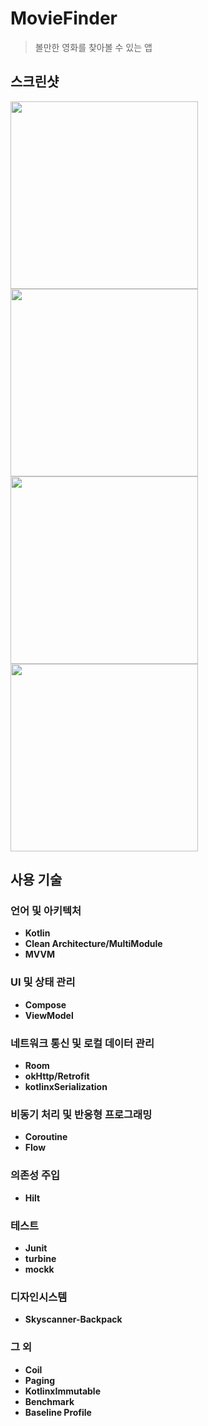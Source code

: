 # MovieFinder

> 볼만한 영화를 찾아볼 수 있는 앱

## 스크린샷

<div> 
    <img width="300" src ="https://github.com/user-attachments/assets/1f169c8d-88c5-4a6d-891d-d019e02b44b9"> 
    <img width="300" src ="https://github.com/user-attachments/assets/5b43fbd5-967b-4b53-898c-9386f071ee7d"> 
    <img width="300" src ="https://github.com/user-attachments/assets/0f20b855-1ad2-4451-af6e-2fb084aad92d">
    <img width="300" src ="https://github.com/user-attachments/assets/20f2b368-d0f0-42c3-b11b-38378e1e687f">
</div> 

## 사용 기술

### 언어 및 아키텍처

- **Kotlin**
- **Clean Architecture/MultiModule**
- **MVVM**

### UI 및 상태 관리

- **Compose**
- **ViewModel**

### 네트워크 통신 및 로컬 데이터 관리

- **Room**
- **okHttp/Retrofit**
- **kotlinxSerialization**

### 비동기 처리 및 반응형 프로그래밍

- **Coroutine**
- **Flow**

### 의존성 주입

- **Hilt**

### 테스트

- **Junit**
- **turbine**
- **mockk**

### 디자인시스템

- **Skyscanner-Backpack**

### 그 외

- **Coil**
- **Paging**
- **KotlinxImmutable**
- **Benchmark**
- **Baseline Profile**
